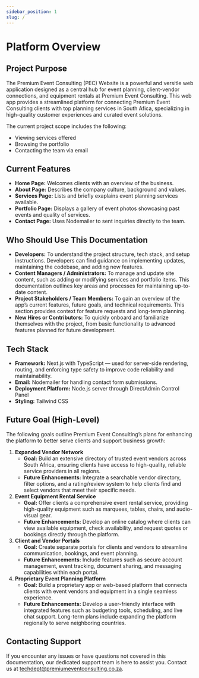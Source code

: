 ```yaml
---
sidebar_position: 1
slug: /
---
```


# Platform Overview

## Project Purpose

The Premium Event Consulting (PEC) Website is a powerful and versitle web application designed as a central hub for event planning, client-vendor connections, and equipment rentals at Premium Event Consulting. This web app provides a streamlined platform for connecting Premium Event Consulting clients with top planning services in South Afica, specializing in high-quality customer experiences and curated event solutions.

The current project scope includes the following:

*   Viewing services offered
*   Browsing the portfolio
*   Contacting the team via email

## Current Features

*   **Home Page:** Welcomes clients with an overview of the business.
*   **About Page:** Describes the company culture, background and values.
*   **Services Page:** Lists and briefly exaplains event planning services available.
*   **Portfolio Page:** Displays a gallery of event photos showcasing past events and quality of services.
*   **Contact Page:** Uses Nodemailer to sent inquiries directly to the team.

## Who Should Use This Documentation

*   **Developers:** To understand the project structure, tech stack, and setup instructions. Developers can find guidance on implementing updates, maintaining the codebase, and adding new features.
*   **Content Managers / Administrators:** To manage and update site content, such as adding or modifying services and portfolio items. This documentation outlines key areas and processes for maintaining up-to-date content.
*   **Project Stakeholders / Team Members:** To gain an overview of the app’s current features, future goals, and technical requirements. This section provides context for feature requests and long-term planning.
*   **New Hires or Contributors:** To quickly onboard and familiarize themselves with the project, from basic functionality to advanced features planned for future development.

## Tech Stack

*   **Framework:** Next.js with TypeScript — used for server-side rendering, routing, and enforcing type safety to improve code reliability and maintainability.
*   **Email:** Nodemailer for handling contact form submissions.
*   **Deployment Platform:** Node.js server through DirectAdmin Control Panel
*   **Styling:** Tailwind CSS

## Future Goal (High-Level)

The following goals outline Premium Event Consulting’s plans for enhancing the platform to better serve clients and support business growth:

1.  **Expanded Vendor Network**
    *   **Goal:** Build an extensive directory of trusted event vendors across South Africa, ensuring clients have access to high-quality, reliable service providers in all regions.
    *   **Future Enhancements:** Integrate a searchable vendor directory, filter options, and a rating/review system to help clients find and select vendors that meet their specific needs.
2.  **Event Equipment Rental Service**
    *   **Goal:** Offer clients a comprehensive event rental service, providing high-quality equipment such as marquees, tables, chairs, and audio-visual gear.
    *   **Future Enhancements:** Develop an online catalog where clients can view available equipment, check availability, and request quotes or bookings directly through the platform.
3.  **Client and Vendor Portals**
    *   **Goal:** Create separate portals for clients and vendors to streamline communication, bookings, and event planning.
    *   **Future Enhancements:** Include features such as secure account management, event tracking, document sharing, and messaging capabilities within each portal.
4.  **Proprietary Event Planning Platform**
    *   **Goal:** Build a proprietary app or web-based platform that connects clients with event vendors and equipment in a single seamless experience.
    *   **Future Enhancements:** Develop a user-friendly interface with integrated features such as budgeting tools, scheduling, and live chat support. Long-term plans include expanding the platform regionally to serve neighboring countries.

## Contacting Support

If you encounter any issues or have questions not covered in this documentation, our dedicated support team is here to assist you. Contact us at [techdept@premiumeventconsulting.co.za](mailto:techdept@premiumeventconsulting.co.za).